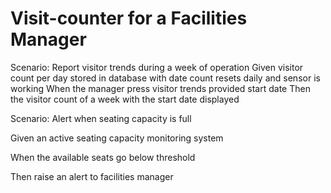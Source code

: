 # Visit-counter for a Facilities Manager

Scenario: Report visitor trends during a week of operation
Given visitor count per day stored in database with date
count resets daily and sensor is working
When the manager press visitor trends provided start date
Then the visitor count of a week with the start date displayed

Scenario: Alert when seating capacity is full

Given an active seating capacity monitoring system

When the available seats go below threshold

Then raise an alert to facilities manager  
